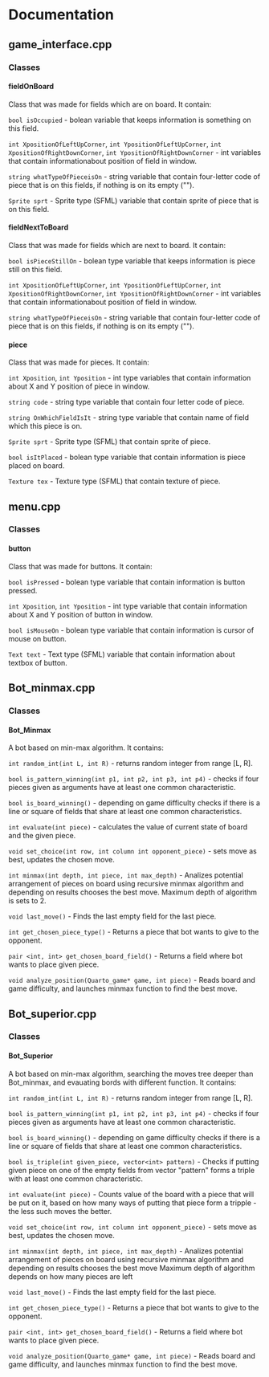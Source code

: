 # Documentation
## game_interface.cpp
### Classes
#### fieldOnBoard
Class that was made for fields which are on board. It contain:

```bool isOccupied``` - bolean variable that keeps information is something on this field.

```int XpositionOfLeftUpCorner```, ```int YpositionOfLeftUpCorner```, ```int XpositionOfRightDownCorner```, ```int YpositionOfRightDownCorner``` - int variables 
that contain informationabout position of field in window.

```string whatTypeOfPieceisOn``` - string variable that contain four-letter code of piece that is on this fields, if nothing is on its empty (""). 

```Sprite sprt``` - Sprite type (SFML) variable that contain sprite of piece that is on this field.

#### fieldNextToBoard
Class that was made for fields which are next to board. It contain:

```bool isPieceStillOn``` - bolean type variable that keeps information is piece still on this field.

```int XpositionOfLeftUpCorner```, ```int YpositionOfLeftUpCorner```, ```int XpositionOfRightDownCorner```, ```int YpositionOfRightDownCorner``` - int variables 
that contain informationabout position of field in window.

```string whatTypeOfPieceisOn``` - string variable that contain four-letter code of piece that is on this fields, if nothing is on its empty ("").

#### piece
Class that was made for pieces. It contain:

```int Xposition```, ```int Yposition``` - int type variables that contain information about X and Y position of piece in window.

```string code``` - string type variable that contain four letter code of piece.

```string OnWhichFieldIsIt``` - string type variable that contain name of field which this piece is on.

```Sprite sprt``` - Sprite type (SFML) that contain sprite of piece.

```bool isItPlaced``` - bolean type variable that contain information is piece placed on board.

```Texture tex``` - Texture type (SFML) that contain texture of piece.

## menu.cpp
### Classes
#### button
Class that was made for buttons. It contain:

```bool isPressed``` - bolean type variable that contain information is button pressed.

```int Xposition```, ```int Yposition``` - int type variable that contain information about X and Y position of button in window.

```bool isMouseOn``` - bolean type variable that contain information is cursor of mouse on button. 

```Text text``` - Text type (SFML) variable that contain information about textbox of button.

## Bot_minmax.cpp
### Classes
#### Bot_Minmax
A bot based on min-max algorithm. It contains:

```int random_int(int L, int R)``` - returns random integer from range [L, R].

```bool is_pattern_winning(int p1, int p2, int p3, int p4)``` - checks if four pieces given as arguments have at least one common characteristic.

```bool is_board_winning()``` - depending on game difficulty checks if there is a line or square of fields that share at least one common characteristics.

```int evaluate(int piece)``` - calculates the value of current state of board and the given piece.

```void set_choice(int row, int column int opponent_piece)``` - sets move as best, updates the chosen move.

```int minmax(int depth, int piece, int max_depth)``` - Analizes potential arrangement of pieces on board using recursive minmax algorithm and depending on results chooses the best move. Maximum depth of algorithm is sets to 2.

```void last_move()``` - Finds the last empty field for the last piece.

```int get_chosen_piece_type()``` - Returns a piece that bot wants to give to the opponent.

```pair <int, int> get_chosen_board_field()``` - Returns a field where bot wants to place given piece.

```void analyze_position(Quarto_game* game, int piece)``` - Reads board and game difficulty, and launches minmax function to find the best move.

## Bot_superior.cpp
### Classes
#### Bot_Superior
A bot based on min-max algorithm, searching the moves tree deeper than Bot_minmax, and evauating bords with different function. It contains:

```int random_int(int L, int R)``` - returns random integer from range [L, R].

```bool is_pattern_winning(int p1, int p2, int p3, int p4)``` - checks if four pieces given as arguments have at least one common characteristic.

```bool is_board_winning()``` - depending on game difficulty checks if there is a line or square of fields that share at least one common characteristics.

```bool is_triple(int given_piece, vector<int> pattern)``` - Checks if putting given piece on one of the empty fields from vector "pattern" forms a triple with at least one common characteristic.

```int evaluate(int piece)``` - Counts value of the board with a piece that will be put on it, based on how many ways of putting that piece form a tripple - the less such moves the better.

```void set_choice(int row, int column int opponent_piece)``` - sets move as best, updates the chosen move.

```int minmax(int depth, int piece, int max_depth)``` - Analizes potential arrangement of pieces on board using recursive minmax algorithm and depending on results chooses the best move Maximum depth of algorithm depends on how many pieces are left

```void last_move()``` - Finds the last empty field for the last piece.

```int get_chosen_piece_type()``` - Returns a piece that bot wants to give to the opponent.

```pair <int, int> get_chosen_board_field()``` - Returns a field where bot wants to place given piece.

```void analyze_position(Quarto_game* game, int piece)``` - Reads board and game difficulty, and launches minmax function to find the best move.
